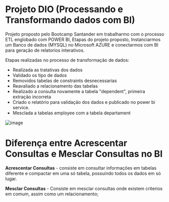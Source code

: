 # Projeto DIO (Processando e Transformando dados com BI)

Projeto proposto pelo Bootcamp Santander em trabalharmo com o processo ETL englobado com POWER BI, Etapas do projeto proposto, Instanciarmos um Banco de dados (MYSQL) no Microsoft AZURE e conectarmos com BI para geração de relatorios interativos.

Etapas realizadas no processo de transformação de dados:

- Realizada as tratativas dos dados 
- Validado os tipo de dados 
- Removidos tabelas de constraints desnecessarias
- Reavaliado a relacionamento das tabelas 
- Realizado a consulta novamente a tabela "dependent", primeira extração incorreta
- Criado o relatório para validação dos dados e publicado no power bi service.
- Mesclada a tabelas employee com a tabela departament 


![image](https://github.com/Hallennen/data_power_BI/assets/64508688/4c8e11e9-0615-43bc-b851-5b51d0bb79ec)



# Diferença entre Acrescentar Consultas e Mesclar Consultas no BI

**Acrescentar Consultas** - consiste em consultar informações em tabelas diferente e compactar em uma só tabela, possuindo 
todos os dados em só lugar.

**Mesclar Consultas** -  Consiste em mesclar consultas onde existem criterios em comum, assim como um relacionamento; 
